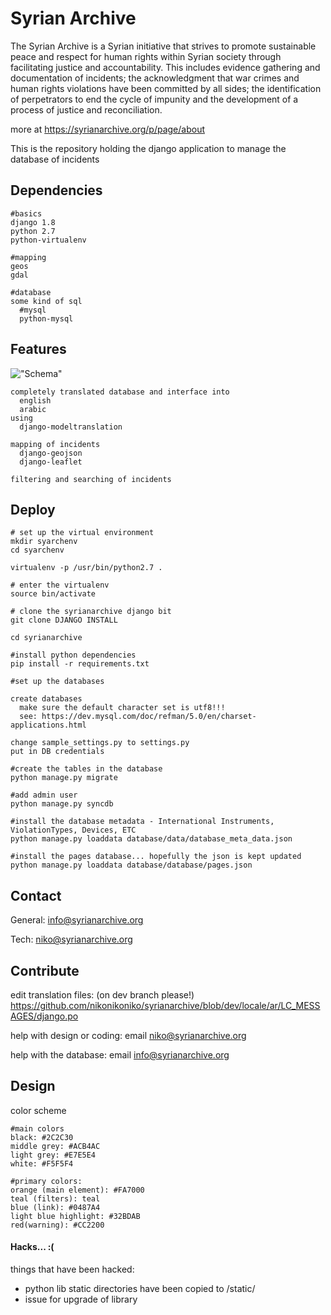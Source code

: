 # Syrian Archive

The Syrian Archive is a Syrian initiative that strives to promote sustainable peace and respect for human rights within Syrian society through facilitating justice and accountability.
This includes evidence gathering and documentation of incidents; the acknowledgment that war crimes and human rights violations have been committed by all sides; the identification of perpetrators to end the cycle of impunity and the development of a process of justice and reconciliation.

more at https://syrianarchive.org/p/page/about

This is the repository holding the django application to manage the database of incidents

## Dependencies

    #basics
    django 1.8
    python 2.7
    python-virtualenv

    #mapping
    geos
    gdal

    #database
    some kind of sql
      #mysql
      python-mysql

## Features

!["Schema"](https://raw.githubusercontent.com/nikonikoniko/syrianarchive/dev/schema.png)

    completely translated database and interface into
      english
      arabic
    using
      django-modeltranslation

    mapping of incidents
      django-geojson
      django-leaflet

    filtering and searching of incidents

## Deploy

    # set up the virtual environment
    mkdir syarchenv
    cd syarchenv

    virtualenv -p /usr/bin/python2.7 .

    # enter the virtualenv
    source bin/activate

    # clone the syrianarchive django bit
    git clone DJANGO INSTALL

    cd syrianarchive

    #install python dependencies
    pip install -r requirements.txt

    #set up the databases

    create databases
      make sure the default character set is utf8!!!
      see: https://dev.mysql.com/doc/refman/5.0/en/charset-applications.html

    change sample_settings.py to settings.py
    put in DB credentials

    #create the tables in the database
    python manage.py migrate

    #add admin user
    python manage.py syncdb

    #install the database metadata - International Instruments, ViolationTypes, Devices, ETC
    python manage.py loaddata database/data/database_meta_data.json

    #install the pages database... hopefully the json is kept updated
    python manage.py loaddata database/database/pages.json


## Contact

General:
info@syrianarchive.org

Tech:
niko@syrianarchive.org

## Contribute

edit translation files:
    (on dev branch please!) https://github.com/nikonikoniko/syrianarchive/blob/dev/locale/ar/LC_MESSAGES/django.po
    
help with design or coding: 
    email niko@syrianarchive.org
    
help with the database:
    email info@syrianarchive.org

## Design

color scheme

    #main colors
    black: #2C2C30
    middle grey: #ACB4AC
    light grey: #E7E5E4
    white: #F5F5F4

    #primary colors:
    orange (main element): #FA7000
    teal (filters): teal
    blue (link): #0487A4
    light blue highlight: #32BDAB
    red(warning): #CC2200



#### Hacks... :(

things that have been hacked:
 - python lib static directories have been copied to /static/
  - issue for upgrade of library




